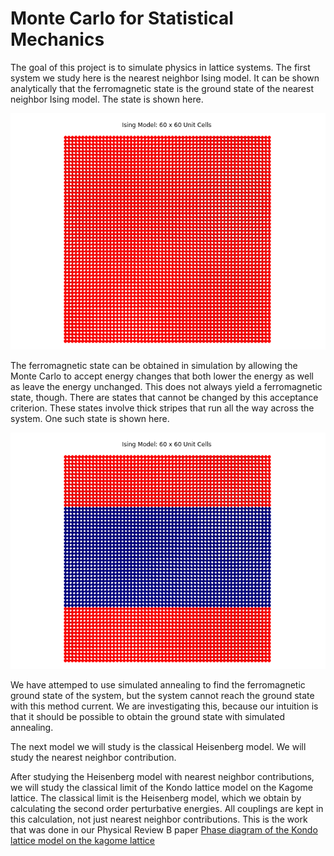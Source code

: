 # Monte Carlo for Statistical Mechanics

The goal of this project is to simulate physics in lattice systems. The first system we study here is the nearest neighbor Ising model.
It can be shown analytically that the ferromagnetic state is the ground state of the nearest neighbor Ising model. The state is shown here.

<p align="center">
<img src="Figures/ferromagnetic_state.png">
  </p>

The ferromagnetic state can be obtained in simulation by allowing the Monte Carlo to accept energy changes that both lower the energy as well as leave the energy unchanged. This does not always yield a ferromagnetic state, though. There are states that cannot be changed by this acceptance criterion. These states involve thick stripes that run all the way across the system. One such state is shown here.

<p align="center">
<img src="Figures/ising.png">
  </p>

We have attemped to use simulated annealing to find the ferromagnetic ground state of the system, but the system cannot reach the ground state with this method current. We are investigating this, because our intuition is that it should be possible to obtain the ground state with simulated annealing.

The next model we will study is the classical Heisenberg model. We will study the nearest neighbor contribution.

After studying the Heisenberg model with nearest neighbor contributions, we will study the classical limit of the Kondo lattice model on the Kagome lattice. The classical limit is the Heisenberg model, which we obtain by calculating the second order perturbative energies. All couplings are kept in this calculation, not just nearest neighbor contributions. This is the work that was done in our Physical Review B paper [Phase diagram of the Kondo lattice model on the kagome lattice](https://journals.aps.org/prb/abstract/10.1103/PhysRevB.93.024401)
